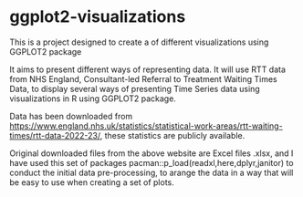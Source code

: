 # ggplot2-visualizations

This is a project designed to create a of different visualizations using GGPLOT2 package

It aims to present different ways of representing data. It will use RTT data from NHS England, Consultant-led Referral to Treatment Waiting Times Data, to display several ways of presenting Time Series data using visualizations in R using GGPLOT2 package. 

Data has been downloaded from <https://www.england.nhs.uk/statistics/statistical-work-areas/rtt-waiting-times/rtt-data-2022-23/>, these statistics are publicly available. 

Original downloaded files from the above website are Excel files .xlsx, and I have used this set of packages  pacman::p_load(readxl,here,dplyr,janitor) to conduct the initial data pre-processing, to arange the data in a way that will be easy to use when creating a set of plots. 